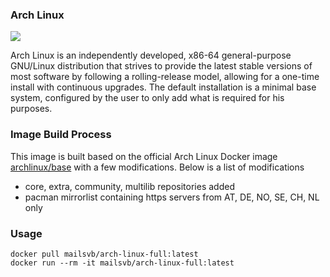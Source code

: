 ### Arch Linux
![](https://sources.archlinux.org/other/artwork/archlinux-logo-dark-90dpi.png)

Arch Linux is an independently developed, x86-64 general-purpose GNU/Linux distribution that strives to provide the latest stable versions of most software by following a rolling-release model, allowing for a one-time install with continuous upgrades. The default installation is a minimal base system, configured by the user to only add what is required for his purposes.

### Image Build Process
This image is built based on the official Arch Linux Docker image [archlinux/base](https://hub.docker.com/r/archlinux/base) with a few modifications. Below is a list of modifications
* core, extra, community, multilib repositories added
* pacman mirrorlist containing https servers from AT, DE, NO, SE, CH, NL only

### Usage
```
docker pull mailsvb/arch-linux-full:latest
docker run --rm -it mailsvb/arch-linux-full:latest
```

